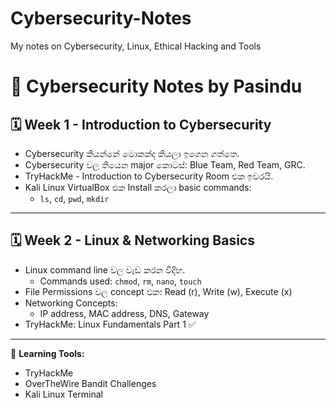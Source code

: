 # Cybersecurity-Notes
 My notes on Cybersecurity, Linux, Ethical Hacking and Tools
# 🔐 Cybersecurity Notes by Pasindu

## 🗓️ Week 1 - Introduction to Cybersecurity
- Cybersecurity කියන්නේ මොකක්ද කියලා ඉගෙන ගත්තෙ.
- Cybersecurity වල තියෙන major කොටස්: Blue Team, Red Team, GRC.
- TryHackMe - Introduction to Cybersecurity Room එක ඉවරයි.
- Kali Linux VirtualBox එක Install කරලා basic commands:
  - `ls`, `cd`, `pwd`, `mkdir`

---

## 🗓️ Week 2 - Linux & Networking Basics
- Linux command line වල වැඩ කරන විදිහ.
  - Commands used: `chmod`, `rm`, `nano`, `touch`
- File Permissions වල concept එක: Read (r), Write (w), Execute (x)
- Networking Concepts:
  - IP address, MAC address, DNS, Gateway
- TryHackMe: Linux Fundamentals Part 1 ✅

---

🧠 **Learning Tools:**
- TryHackMe
- OverTheWire Bandit Challenges
- Kali Linux Terminal
